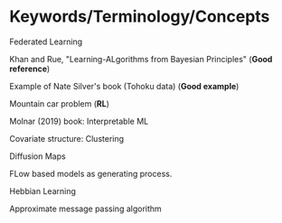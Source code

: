 # Keywords/Terminology/Concepts

Federated Learning

Khan and Rue, "Learning-ALgorithms from Bayesian Principles" (**Good reference**)

Example of Nate Silver's book (Tohoku data) (**Good example**)

Mountain car problem (**RL**)

Molnar (2019) book: Interpretable ML

Covariate structure: Clustering

Diffusion Maps

FLow based models as generating process.

Hebbian Learning

Approximate message passing algorithm